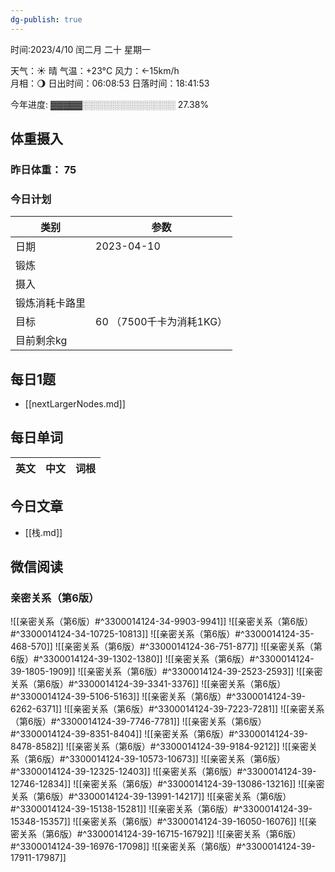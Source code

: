 ```yaml
---
dg-publish: true
---
```



时间:2023/4/10 闰二月 二十 星期一

天气：☀️   晴 气温：+23°C 风力：←15km/h  
月相：🌖 日出时间：06:08:53 日落时间：18:41:53

今年进度: ▓▓▓▓▓░░░░░░░░░░░░░░░ 27.38%

## 体重摄入

### 昨日体重： 75

### 今日计划
| 类别           | 参数                    |
| -------------- | ----------------------- |
| 日期           | 2023-04-10               |
| 锻炼           |               |
| 摄入           |  |
| 锻炼消耗卡路里 | |
| 目标           | 60      （7500千卡为消耗1KG）                |
| 目前剩余kg               |                          |



## 每日1题

- [[nextLargerNodes.md]]

## 每日单词

| 英文       | 中文       |词根|
| ---------- | ---------- | ---|


## 今日文章

- [[栈.md]]

## 微信阅读

<!-- start of weread -->

### 亲密关系（第6版）
![[亲密关系（第6版）#^3300014124-34-9903-9941]]
![[亲密关系（第6版）#^3300014124-34-10725-10813]]
![[亲密关系（第6版）#^3300014124-35-468-570]]
![[亲密关系（第6版）#^3300014124-36-751-877]]
![[亲密关系（第6版）#^3300014124-39-1302-1380]]
![[亲密关系（第6版）#^3300014124-39-1805-1909]]
![[亲密关系（第6版）#^3300014124-39-2523-2593]]
![[亲密关系（第6版）#^3300014124-39-3341-3376]]
![[亲密关系（第6版）#^3300014124-39-5106-5163]]
![[亲密关系（第6版）#^3300014124-39-6262-6371]]
![[亲密关系（第6版）#^3300014124-39-7223-7281]]
![[亲密关系（第6版）#^3300014124-39-7746-7781]]
![[亲密关系（第6版）#^3300014124-39-8351-8404]]
![[亲密关系（第6版）#^3300014124-39-8478-8582]]
![[亲密关系（第6版）#^3300014124-39-9184-9212]]
![[亲密关系（第6版）#^3300014124-39-10573-10673]]
![[亲密关系（第6版）#^3300014124-39-12325-12403]]
![[亲密关系（第6版）#^3300014124-39-12746-12834]]
![[亲密关系（第6版）#^3300014124-39-13086-13216]]
![[亲密关系（第6版）#^3300014124-39-13991-14217]]
![[亲密关系（第6版）#^3300014124-39-15138-15281]]
![[亲密关系（第6版）#^3300014124-39-15348-15357]]
![[亲密关系（第6版）#^3300014124-39-16050-16076]]
![[亲密关系（第6版）#^3300014124-39-16715-16792]]
![[亲密关系（第6版）#^3300014124-39-16976-17098]]
![[亲密关系（第6版）#^3300014124-39-17911-17987]]

<!-- end of weread -->







































































































































































































































































